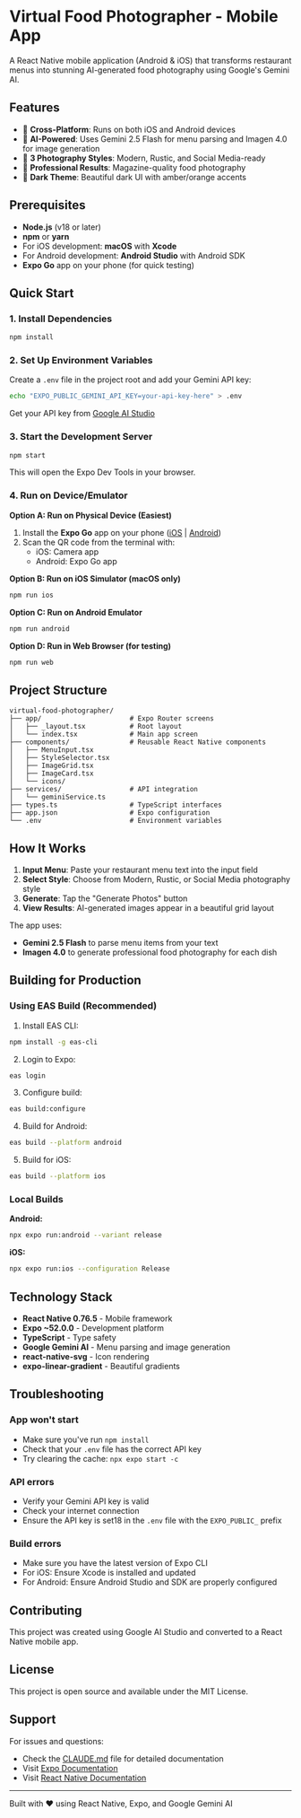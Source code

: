 # Virtual Food Photographer - Mobile App

A React Native mobile application (Android & iOS) that transforms restaurant menus into stunning AI-generated food photography using Google's Gemini AI.

## Features

- 📱 **Cross-Platform**: Runs on both iOS and Android devices
- 🤖 **AI-Powered**: Uses Gemini 2.5 Flash for menu parsing and Imagen 4.0 for image generation
- 🎨 **3 Photography Styles**: Modern, Rustic, and Social Media-ready
- 📸 **Professional Results**: Magazine-quality food photography
- 🌙 **Dark Theme**: Beautiful dark UI with amber/orange accents

## Prerequisites

- **Node.js** (v18 or later)
- **npm** or **yarn**
- For iOS development: **macOS** with **Xcode**
- For Android development: **Android Studio** with Android SDK
- **Expo Go** app on your phone (for quick testing)

## Quick Start

### 1. Install Dependencies
```bash
npm install
```

### 2. Set Up Environment Variables
Create a `.env` file in the project root and add your Gemini API key:
```bash
echo "EXPO_PUBLIC_GEMINI_API_KEY=your-api-key-here" > .env
```

Get your API key from [Google AI Studio](https://aistudio.google.com/app/apikey)

### 3. Start the Development Server
```bash
npm start
```

This will open the Expo Dev Tools in your browser.

### 4. Run on Device/Emulator

**Option A: Run on Physical Device (Easiest)**
1. Install the **Expo Go** app on your phone ([iOS](https://apps.apple.com/app/expo-go/id982107779) | [Android](https://play.google.com/store/apps/details?id=host.exp.exponent))
2. Scan the QR code from the terminal with:
   - iOS: Camera app
   - Android: Expo Go app

**Option B: Run on iOS Simulator (macOS only)**
```bash
npm run ios
```

**Option C: Run on Android Emulator**
```bash
npm run android
```

**Option D: Run in Web Browser (for testing)**
```bash
npm run web
```

## Project Structure

```
virtual-food-photographer/
├── app/                      # Expo Router screens
│   ├── _layout.tsx           # Root layout
│   └── index.tsx             # Main app screen
├── components/               # Reusable React Native components
│   ├── MenuInput.tsx
│   ├── StyleSelector.tsx
│   ├── ImageGrid.tsx
│   ├── ImageCard.tsx
│   └── icons/
├── services/                 # API integration
│   └── geminiService.ts
├── types.ts                  # TypeScript interfaces
├── app.json                  # Expo configuration
└── .env                      # Environment variables
```

## How It Works

1. **Input Menu**: Paste your restaurant menu text into the input field
2. **Select Style**: Choose from Modern, Rustic, or Social Media photography style
3. **Generate**: Tap the "Generate Photos" button
4. **View Results**: AI-generated images appear in a beautiful grid layout

The app uses:
- **Gemini 2.5 Flash** to parse menu items from your text
- **Imagen 4.0** to generate professional food photography for each dish

## Building for Production

### Using EAS Build (Recommended)

1. Install EAS CLI:
```bash
npm install -g eas-cli
```

2. Login to Expo:
```bash
eas login
```

3. Configure build:
```bash
eas build:configure
```

4. Build for Android:
```bash
eas build --platform android
```

5. Build for iOS:
```bash
eas build --platform ios
```

### Local Builds

**Android:**
```bash
npx expo run:android --variant release
```

**iOS:**
```bash
npx expo run:ios --configuration Release
```

## Technology Stack

- **React Native 0.76.5** - Mobile framework
- **Expo ~52.0.0** - Development platform
- **TypeScript** - Type safety
- **Google Gemini AI** - Menu parsing and image generation
- **react-native-svg** - Icon rendering
- **expo-linear-gradient** - Beautiful gradients

## Troubleshooting

### App won't start
- Make sure you've run `npm install`
- Check that your `.env` file has the correct API key
- Try clearing the cache: `npx expo start -c`

### API errors
- Verify your Gemini API key is valid
- Check your internet connection
- Ensure the API key is set18 in the `.env` file with the `EXPO_PUBLIC_` prefix

### Build errors
- Make sure you have the latest version of Expo CLI
- For iOS: Ensure Xcode is installed and updated
- For Android: Ensure Android Studio and SDK are properly configured

## Contributing

This project was created using Google AI Studio and converted to a React Native mobile app.

## License

This project is open source and available under the MIT License.

## Support

For issues and questions:
- Check the [CLAUDE.md](./CLAUDE.md) file for detailed documentation
- Visit [Expo Documentation](https://docs.expo.dev/)
- Visit [React Native Documentation](https://reactnative.dev/)

---

Built with ❤️ using React Native, Expo, and Google Gemini AI
